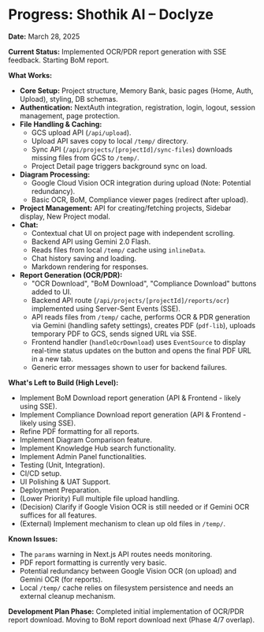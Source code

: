 # Progress: Shothik AI – Doclyze

**Date:** March 28, 2025

**Current Status:** Implemented OCR/PDR report generation with SSE feedback. Starting BoM report.

**What Works:**
-   **Core Setup:** Project structure, Memory Bank, basic pages (Home, Auth, Upload), styling, DB schemas.
-   **Authentication:** NextAuth integration, registration, login, logout, session management, page protection.
-   **File Handling & Caching:**
    -   GCS upload API (`/api/upload`).
    -   Upload API saves copy to local `/temp/` directory.
    -   Sync API (`/api/projects/[projectId]/sync-files`) downloads missing files from GCS to `/temp/`.
    -   Project Detail page triggers background sync on load.
-   **Diagram Processing:**
    -   Google Cloud Vision OCR integration during upload (Note: Potential redundancy).
    -   Basic OCR, BoM, Compliance viewer pages (redirect after upload).
-   **Project Management:** API for creating/fetching projects, Sidebar display, New Project modal.
-   **Chat:**
    -   Contextual chat UI on project page with independent scrolling.
    -   Backend API using Gemini 2.0 Flash.
    -   Reads files from local `/temp/` cache using `inlineData`.
    -   Chat history saving and loading.
    -   Markdown rendering for responses.
-   **Report Generation (OCR/PDR):**
    -   "OCR Download", "BoM Download", "Compliance Download" buttons added to UI.
    -   Backend API route (`/api/projects/[projectId]/reports/ocr`) implemented using Server-Sent Events (SSE).
    -   API reads files from `/temp/` cache, performs OCR & PDR generation via Gemini (handling safety settings), creates PDF (`pdf-lib`), uploads temporary PDF to GCS, sends signed URL via SSE.
    -   Frontend handler (`handleOcrDownload`) uses `EventSource` to display real-time status updates on the button and opens the final PDF URL in a new tab.
    -   Generic error messages shown to user for backend failures.

**What's Left to Build (High Level):**
-   Implement BoM Download report generation (API & Frontend - likely using SSE).
-   Implement Compliance Download report generation (API & Frontend - likely using SSE).
-   Refine PDF formatting for all reports.
-   Implement Diagram Comparison feature.
-   Implement Knowledge Hub search functionality.
-   Implement Admin Panel functionalities.
-   Testing (Unit, Integration).
-   CI/CD setup.
-   UI Polishing & UAT Support.
-   Deployment Preparation.
-   (Lower Priority) Full multiple file upload handling.
-   (Decision) Clarify if Google Vision OCR is still needed or if Gemini OCR suffices for all features.
-   (External) Implement mechanism to clean up old files in `/temp/`.

**Known Issues:**
-   The `params` warning in Next.js API routes needs monitoring.
-   PDF report formatting is currently very basic.
-   Potential redundancy between Google Vision OCR (on upload) and Gemini OCR (for reports).
-   Local `/temp/` cache relies on filesystem persistence and needs an external cleanup mechanism.

**Development Plan Phase:** Completed initial implementation of OCR/PDR report download. Moving to BoM report download next (Phase 4/7 overlap).
